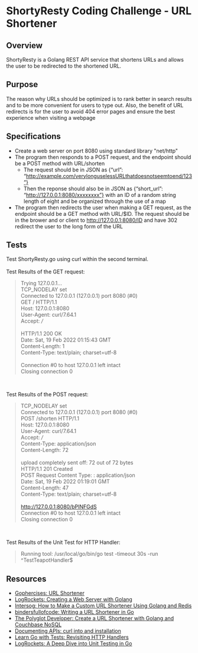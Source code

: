 # ShortyResty Coding Challenge - URL Shortener

## Overview
ShortyResty is a Golang REST API service that shortens URLs and allows the user to be redirected to the shortened URL.

## Purpose
The reason why URLs should be optimized is to rank better in search results and to be more convenient for users to type out. Also, the benefit of URL redirects is for the user to avoid 404 error pages and ensure the best experience when visiting a webpage

## Specifications
* Create a web server on port 8080 using standard library "net/http" <br>
* The program then responds to a POST request, and the endpoint should be a POST method with URL/shorten <br>
  * The request should be in JSON as {“url”: “http://example.com/verylonguselessURLthatdoesnotseemtoend/123”}<br>
  * Then the reponse should also be in JSON as {“short_url”: “http://127.0.0.1:8080/xxxxxxxx”} with an ID of a random string length of eight and be organized through the use of a map <br>
* The program then redirects the user when making a GET request, as the endpoint should be a GET method with URL/$ID. The request should be in the brower and or client to http://127.0.0.1:8080/ID and have 302 redirect the user to the long form of the URL

## Tests
Test ShortyResty.go using curl within the second terminal. <br>
<br>
Test Results of the GET request:
>   Trying 127.0.0.1... <br>
> TCP_NODELAY set <br>
> Connected to 127.0.0.1 (127.0.0.1) port 8080 (#0) <br>
> GET / HTTP/1.1 <br>
> Host: 127.0.0.1:8080 <br>
> User-Agent: curl/7.64.1 <br>
> Accept: */* <br>
> <br>
> HTTP/1.1 200 OK <br>
> Date: Sat, 19 Feb 2022 01:15:43 GMT <br>
> Content-Length: 1 <br>
> Content-Type: text/plain; charset=utf-8 <br>
> <br>
> Connection #0 to host 127.0.0.1 left intact <br>
> Closing connection 0 <br>

<br>

Test Results of the POST request:
> TCP_NODELAY set<br>
> Connected to 127.0.0.1 (127.0.0.1) port 8080 (#0)<br>
> POST /shorten HTTP/1.1<br>
> Host: 127.0.0.1:8080<br>
> User-Agent: curl/7.64.1<br>
> Accept: */*<br>
> Content-Type: application/json<br>
> Content-Length: 72<br>
> <br>
> upload completely sent off: 72 out of 72 bytes<br>
> HTTP/1.1 201 Created<br>
> POST Request Content Type: : application/json<br>
> Date: Sat, 19 Feb 2022 01:19:01 GMT<br>
> Content-Length: 47<br>
> Content-Type: text/plain; charset=utf-8<br>
> <br>
> http://127.0.0.1:8080/bPlNFGdS<br>
> Connection #0 to host 127.0.0.1 left intact<br>
> Closing connection 0<br>

<br>

Test Results of the Unit Test for HTTP Handler:
> Running tool: /usr/local/go/bin/go test -timeout 30s -run ^TestTeapotHandler$

## Resources
* [Gophercises: URL Shortener](https://gophercises.com/)<br>
* [LogRockets: Creating a Web Server with Golang](https://blog.logrocket.com/creating-a-web-server-with-golang/)<br>
* [Intersog: How to Make a Custom URL Shortener Using Golang and Redis](https://intersog.com/blog/how-to-write-a-custom-url-shortener-using-golang-and-redis/)<br>
* [bindersfullofcode: Writing a URL Shortener in Go](http://bindersfullofcode.com/2019/02/12/golang-url-shortener.html)<br>
* [The Polyglot Developer: Create a URL Shortener with Golang and Couchbase NoSQL](https://www.youtube.com/watch?v=OVBvOuxbpHA)<br>
* [Documenting APIs: curl into and installation](https://idratherbewriting.com/learnapidoc/docapis_install_curl.html)
* [Learn Go with Tests: Revisiting HTTP Handlers](https://quii.gitbook.io/learn-go-with-tests/questions-and-answers/http-handlers-revisited)
* [LogRockets: A Deep Dive into Unit Testing in Go](https://blog.logrocket.com/a-deep-dive-into-unit-testing-in-go/)
